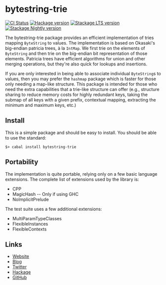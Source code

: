 bytestring-trie
===============
[![CI Status](https://github.com/wrengr/bytestring-trie/actions/workflows/ci.yml/badge.svg)](https://github.com/wrengr/bytestring-trie/actions?query=workflow%3Aci+-event%3Apull_request)
[![Hackage version](https://img.shields.io/hackage/v/bytestring-trie.svg?style=flat)](https://hackage.haskell.org/package/bytestring-trie) 
[![Stackage LTS version](https://stackage.org/package/bytestring-trie/badge/lts)](https://stackage.org/lts/package/bytestring-trie)
[![Stackage Nightly version](https://stackage.org/package/bytestring-trie/badge/nightly)](https://stackage.org/nightly/package/bytestring-trie)

The bytestring-trie package provides an efficient implementation
of tries mapping `ByteString` to values.  The implementation is
based on Okasaki's big-endian patricia trees, à la `IntMap`.  We
first trie on the elements of `ByteString` and then trie on the
big-endian bit representation of those elements.  Patricia trees
have efficient algorithms for union and other merging operations,
but they're also quick for lookups and insertions.

If you are only interested in being able to associate individual
`ByteString`s to values, then you may prefer the `hashmap` package
which is faster for those only needing a map-like structure.  This
package is intended for those who need the extra capabilities that
a trie-like structure can offer (e.g., structure sharing to reduce
memory costs for highly redundant keys, taking the submap of all
keys with a given prefix, contextual mapping, extracting the minimum
and maximum keys, etc.)


## Install

This is a simple package and should be easy to install.  You should
be able to use the standard:

    $> cabal install bytestring-trie


## Portability

The implementation is quite portable, relying only on a few basic
language extensions. The complete list of extensions used by the library is:

* CPP
* MagicHash -- Only if using GHC
* NoImplicitPrelude

The test suite uses a few additional extensions:

* MultiParamTypeClasses
* FlexibleInstances
* FlexibleContexts

## Links

* [Website](http://wrengr.org/)
* [Blog](http://winterkoninkje.dreamwidth.org/)
* [Twitter](https://twitter.com/wrengr)
* [Hackage](http://hackage.haskell.org/package/bytestring-trie)
* [GitHub](https://github.com/wrengr/bytestring-trie)
